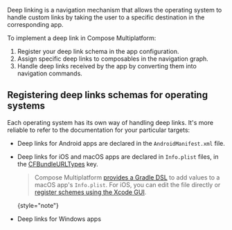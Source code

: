 [//]: # (title: Deep links)

Deep linking is a navigation mechanism that allows the operating system to handle custom links
by taking the user to a specific destination in the corresponding app.

To implement a deep link in Compose Multiplatform:

1. Register your deep link schema in the app configuration.
2. Assign specific deep links to composables in the navigation graph.
3. Handle deep links received by the app by converting them into navigation commands.

## Registering deep links schemas for operating systems

Each operating system has its own way of handling deep links.
It's more reliable to refer to the documentation for your particular targets:

* Deep links for Android apps are declared in the `AndroidManifest.xml` file.
* Deep links for iOS and macOS apps are declared in `Info.plist` files,
    in the [CFBundleURLTypes](https://developer.apple.com/documentation/bundleresources/information-property-list/cfbundleurltypes)
    key.

    > Compose Multiplatform [provides a Gradle DSL](compose-native-distribution.md#information-property-list-on-macos)
    > to add values to a macOS app's `Info.plist`.
    > For iOS, you can edit the file directly or [register schemes using the Xcode GUI](https://developer.apple.com/documentation/xcode/defining-a-custom-url-scheme-for-your-app#Register-your-URL-scheme).
    >
    {style="note"}
* Deep links for Windows apps